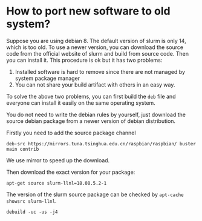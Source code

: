 # How to port new software to old system?
Suppose you are using debian 8. The default version of slurm is only 14, which is too old. To use a newer version, you can download the source code from 
the official website of slurm and build from source code. Then you can install it. This procedure is ok but it has two problems:

1. Installed software is hard to remove since there are not managed by system package manager
1. You can not share your build artifact with others in an easy way.

To solve the above two problems, you can first build the `deb` file and everyone can install it easily on the same operating system.

You do not need to write the debian rules by yourself, just download the source debian package from a newer version of debian distribution.

Firstly you need to add the source package channel

```
deb-src https://mirrors.tuna.tsinghua.edu.cn/raspbian/raspbian/ buster main contrib
```
We use mirror to speed up the download.

Then download the exact version for your package:
```shell
apt-get source slurm-llnl=18.08.5.2-1
```

The version of the slurm source package can be checked by `apt-cache showsrc slurm-llnl`.

```shell
debuild -uc -us -j4
```